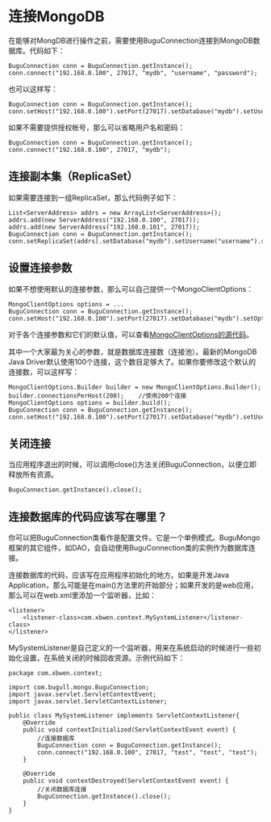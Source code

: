 # 连接MongoDB #
在能够对MongDB进行操作之前，需要使用BuguConnection连接到MongoDB数据库。代码如下：
```
BuguConnection conn = BuguConnection.getInstance();
conn.connect("192.168.0.100", 27017, "mydb", "username", "password");
```
也可以这样写：
```
BuguConnection conn = BuguConnection.getInstance();
conn.setHost("192.168.0.100").setPort(27017).setDatabase("mydb").setUsername("username").setPassword("password").connect();
```
如果不需要提供授权帐号，那么可以省略用户名和密码：
```
BuguConnection conn = BuguConnection.getInstance();
conn.connect("192.168.0.100", 27017, "mydb");
```

## 连接副本集（ReplicaSet） ##
如果需要连接到一组ReplicaSet，那么代码例子如下：
```
List<ServerAddress> addrs = new ArrayList<ServerAddress>();
addrs.add(new ServerAddress("192.168.0.100", 27017));
addrs.add(new ServerAddress("192.168.0.101", 27017));
BuguConnection conn = BuguConnection.getInstance();
conn.setReplicaSet(addrs).setDatabase("mydb").setUsername("username").setPassword("password").connect();
```

## 设置连接参数 ##
如果不想使用默认的连接参数，那么可以自己提供一个MongoClientOptions：
```
MongoClientOptions options = ...
BuguConnection conn = BuguConnection.getInstance();
conn.setHost("192.168.0.100").setPort(27017).setDatabase("mydb").setOptions(options).connect();
```
对于各个连接参数和它们的默认值，可以查看[MongoClientOptions的源代码](https://github.com/mongodb/mongo-java-driver/blob/master/src/main/com/mongodb/MongoClientOptions.java)。

其中一个大家最为关心的参数，就是数据库连接数（连接池）。最新的MongoDB Java Driver默认使用100个连接，这个数目足够大了。如果你要修改这个默认的连接数，可以这样写：
```
MongoClientOptions.Builder builder = new MongoClientOptions.Builder();
builder.connectionsPerHost(200);    //使用200个连接
MongoClientOptions options = builder.build();
BuguConnection conn = BuguConnection.getInstance();
conn.setHost("192.168.0.100").setPort(27017).setDatabase("mydb").setUsername("username").setPassword("password").setOptions(options).connect();
```

## 关闭连接 ##
当应用程序退出的时候，可以调用close()方法关闭BuguConnection，以便立即释放所有资源。
```
BuguConnection.getInstance().close();
```

## 连接数据库的代码应该写在哪里？ ##
你可以把BuguConnection类看作是配置文件。它是一个单例模式。BuguMongo框架的其它组件，如DAO，会自动使用BuguConnection类的实例作为数据库连接。

连接数据库的代码，应该写在应用程序初始化的地方。如果是开发Java Application，那么可能是在main()方法里的开始部分；如果开发的是web应用，那么可以在web.xml里添加一个监听器，比如：
```
<listener>  
    <listener-class>com.xbwen.context.MySystemListener</listener-class>  
</listener> 
```
MySystemListener是自己定义的一个监听器，用来在系统启动的时候进行一些初始化设置，在系统关闭的时候回收资源。示例代码如下：
```
package com.xbwen.context;  
  
import com.bugull.mongo.BuguConnection;  
import javax.servlet.ServletContextEvent;  
import javax.servlet.ServletContextListener;  
  
public class MySystemListener implements ServletContextListener{  
    @Override  
    public void contextInitialized(ServletContextEvent event) {  
        //连接数据库  
        BuguConnection conn = BuguConnection.getInstance();  
        conn.connect("192.168.0.100", 27017, "test", "test", "test");  
    }  
   
    @Override  
    public void contextDestroyed(ServletContextEvent event) {
        //关闭数据库连接
        BuguConnection.getInstance().close();  
    } 
}  
```